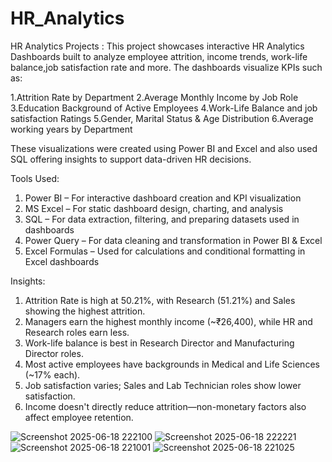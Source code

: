 # HR_Analytics
HR Analytics Projects :
This project showcases interactive HR Analytics Dashboards built to analyze employee attrition, income trends, work-life balance,job satisfaction rate and more. The dashboards visualize KPIs such as:

1.Attrition Rate by Department
2.Average Monthly Income by Job Role
3.Education Background of Active Employees
4.Work-Life Balance and job satisfaction Ratings
5.Gender, Marital Status & Age Distribution
6.Average working years by Department

These visualizations were created using Power BI and Excel and also used SQL offering insights to support data-driven HR decisions.

Tools Used:
1. Power BI – For interactive dashboard creation and KPI visualization
2. MS Excel – For static dashboard design, charting, and analysis
3. SQL – For data extraction, filtering, and preparing datasets used in dashboards
4. Power Query – For data cleaning and transformation in Power BI & Excel
5. Excel Formulas – Used for calculations and conditional formatting in Excel dashboards

Insights:
1. Attrition Rate is high at 50.21%, with Research (51.21%) and Sales showing the highest attrition.
2. Managers earn the highest monthly income (~₹26,400), while HR and Research roles earn less.
3. Work-life balance is best in Research Director and Manufacturing Director roles.
4. Most active employees have backgrounds in Medical and Life Sciences (~17% each).
5. Job satisfaction varies; Sales and Lab Technician roles show lower satisfaction.
6. Income doesn't directly reduce attrition—non-monetary factors also affect employee retention.

![Screenshot 2025-06-18 222100](https://github.com/user-attachments/assets/283024a3-0d44-4dff-a6b5-269e52992e56)
![Screenshot 2025-06-18 222221](https://github.com/user-attachments/assets/7f5cf241-8726-47d6-971e-310f184280de)
![Screenshot 2025-06-18 221001](https://github.com/user-attachments/assets/959c7536-a9af-4953-a830-9748611e681e)
![Screenshot 2025-06-18 221025](https://github.com/user-attachments/assets/5be20917-a35d-495d-913c-cf30c44353b7)




